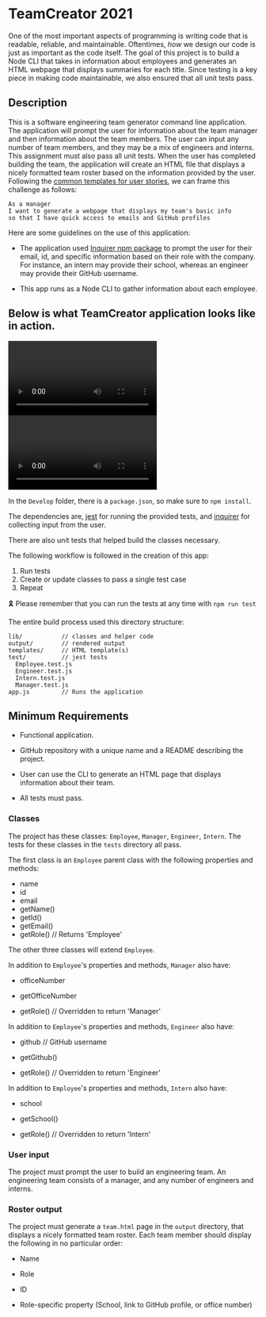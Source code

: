 


# TeamCreator 2021

One of the most important aspects of programming is writing code that is readable, reliable, and maintainable. Oftentimes, *how* we design our code is just as important as the code itself. The goal of this project is to build a Node CLI that takes in information about employees and generates an HTML webpage that displays summaries for each title. Since testing is a key piece in making code maintainable, we also ensured that all unit tests pass.


## Description

This is a software engineering team generator command line application. The application will prompt the user for information about the team manager and then information about the team members. The user can input any number of team members, and they may be a mix of engineers and interns. This assignment must also pass all unit tests. When the user has completed building the team, the application will create an HTML file that displays a nicely formatted team roster based on the information provided by the user. Following the [common templates for user stories](https://en.wikipedia.org/wiki/User_story#Common_templates), we can frame this challenge as follows:

```
As a manager
I want to generate a webpage that displays my team's basic info
so that I have quick access to emails and GitHub profiles
```

Here are some guidelines on the use of this application:

* The application used [Inquirer npm package](https://github.com/SBoudrias/Inquirer.js/) to prompt the user for their email, id, and specific information based on their role with the company. For instance, an intern may provide their school, whereas an engineer may provide their GitHub username.

* This app runs as a Node CLI to gather information about each employee.

## Below is what TeamCreator application looks like in action. 

![Team Creator Demo 1 - Node Application](https://user-images.githubusercontent.com/71202250/120150844-664a3700-c1a0-11eb-8415-4a825492ddaa.mp4)
![Team Creator Demo 2 - Tests](https://user-images.githubusercontent.com/71202250/120150857-69ddbe00-c1a0-11eb-84c0-0346ab47ae10.mp4)

In the `Develop` folder, there is a `package.json`, so make sure to `npm install`.

The dependencies are, [jest](https://jestjs.io/) for running the provided tests, and [inquirer](https://www.npmjs.com/package/inquirer) for collecting input from the user.

There are also unit tests that helped build the classes necessary.

The following workflow is followed in the creation of this app:

1. Run tests
2. Create or update classes to pass a single test case
3. Repeat

🎗 Please remember that you can run the tests at any time with `npm run test`

The entire build process used this directory structure:

```
lib/           // classes and helper code
output/        // rendered output
templates/     // HTML template(s)
test/          // jest tests
  Employee.test.js
  Engineer.test.js
  Intern.test.js
  Manager.test.js
app.js         // Runs the application
```

## Minimum Requirements

* Functional application.

* GitHub repository with a unique name and a README describing the project.

* User can use the CLI to generate an HTML page that displays information about their team.

* All tests must pass.

### Classes
The project has these classes: `Employee`, `Manager`, `Engineer`,
`Intern`. The tests for these classes in the `tests` directory all pass.

The first class is an `Employee` parent class with the following properties and
methods:

  * name
  * id
  * email
  * getName()
  * getId()
  * getEmail()
  * getRole() // Returns 'Employee'

The other three classes will extend `Employee`. 

In addition to `Employee`'s properties and methods, `Manager` also have:

  * officeNumber

  * getOfficeNumber

  * getRole() // Overridden to return 'Manager'

In addition to `Employee`'s properties and methods, `Engineer` also have:

  * github  // GitHub username

  * getGithub()

  * getRole() // Overridden to return 'Engineer'

In addition to `Employee`'s properties and methods, `Intern` also have:

  * school 

  * getSchool()

  * getRole() // Overridden to return 'Intern'

### User input

The project must prompt the user to build an engineering team. An engineering
team consists of a manager, and any number of engineers and interns.

### Roster output

The project must generate a `team.html` page in the `output` directory, that displays a nicely formatted team roster. Each team member should display the following in no particular order:

  * Name

  * Role

  * ID

  * Role-specific property (School, link to GitHub profile, or office number)
